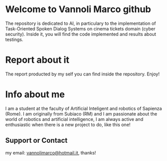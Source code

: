 # Welcome to Vannoli Marco github 
The repository is dedicated to AI, in particulary to the implementation of Task-Oriented Spoken Dialog Systems on cinema tickets domain (cyber security). Inside it, you will find the code implemented and results about testings.
# Report about it
The report producted by my self you can find inside the repository. Enjoy!
# Info about me
I am a student at the faculty of Artificial Inteligent and robotics of Sapienza (Rome). I am originally from Subiaco (RM) and I am passionate about the world of robotics and artificial intelligence, I am always active and enthusiastic when there is a new project to do, like this one!

## Support or Contact
my email: vannolimarco@hotmail.it, thanks!
